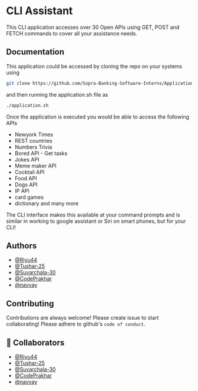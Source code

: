 
# CLI Assistant

This CLI application accesses over 30 Open APIs using GET, POST and FETCH commands to cover all your assistance needs.



## Documentation

This application could be accessed by cloning the repo on your systems using 
```bash
git clone https://github.com/Sopra-Banking-Software-Interns/Application-2.0.git
```

and then running the application.sh file as
```bash
./application.sh
```

Once the application is executed you would be able to access the following APIs
- Newyork Times
- REST countries
- Numbers Trivia
- Bored API - Get tasks
- Jokes API
- Meme maker API
- Cocktail API
- Food API
- Dogs API
- IP API
- card games
- dictionary and many more

The CLI interface makes this available at your command prompts and is similar in working to google assistant or Siri on smart phones, but for your CLI!



## Authors

- [@Riyu44](https://www.github.com/Riyu44)
- [@Tushar-25](https://github.com/Tushar-2510)
- [@Suvarchala-30](https://github.com/Suvarchala-30)
- [@CodePrakhar](https://github.com/CodePrakhar)
- [@navvay](https://github.com/navvay)


## Contributing

Contributions are always welcome!
Please create issue to start collaborating!
Please adhere to github's `code of conduct`.


## 🔗 Collaborators


- [@Riyu44](https://github.com/Riyu44)
- [@Tushar-25](https://github.com/Tushar-2510)
- [@Suvarchala-30](https://github.com/Suvarchala-30)
- [@CodePrakhar](https://github.com/CodePrakhar)
- [@navvay](https://github.com/navvay)

